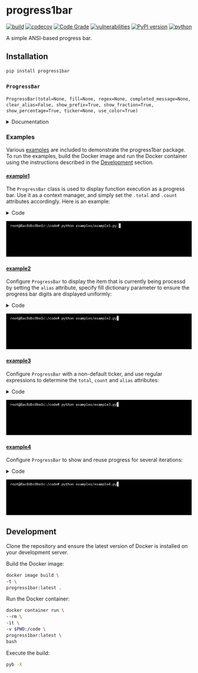 # progress1bar
[![build](https://github.com/soda480/progress1bar/actions/workflows/main.yml/badge.svg)](https://github.com/soda480/progress1bar/actions/workflows/main.yml)
[![codecov](https://codecov.io/gh/soda480/progress1bar/branch/main/graph/badge.svg?token=6zIZLnSJ0T)](https://codecov.io/gh/soda480/progress1bar)
[![Code Grade](https://api.codiga.io/project/25921/status/svg)](https://app.codiga.io/public/project/25921/progress1bar/dashboard)
[![vulnerabilities](https://img.shields.io/badge/vulnerabilities-None-brightgreen)](https://pypi.org/project/bandit/)
[![PyPI version](https://badge.fury.io/py/progress1bar.svg)](https://badge.fury.io/py/progress1bar)
[![python](https://img.shields.io/badge/python-3.7%20%7C%203.8%20%7C%203.9%20%7C%203.10-teal)](https://www.python.org/downloads/)

A simple ANSI-based progress bar.

## Installation
```bash
pip install progress1bar
```

### `ProgressBar`

```
ProgressBar(total=None, fill=None, regex=None, completed_message=None, clear_alias=False, show_prefix=True, show_fraction=True, show_percentage=True, ticker=None, use_color=True)
```

<details><summary>Documentation</summary>

> `total` - An integer for the total number of items the progress bar will show that need to be completed.

> `fill` - A dictionary whose key values are integers that dictate the number of leading zeros the progress bar should add to the `total` and `completed` values; this is optional and should be used to format the progress bar appearance. The supported key values are `max_total` and `max_completed`.

> `regex` - A dictionary whose key values are regular expressions for `total`, `count` and `alias`. The regular expressions will be checked against the log messages intercepted from the executing function, if matched the value will be used to assign the attribute for the respective progress bar. The `total` and `count` key values are required, the `alias` key value is optional.

> `completed_message` - A string to designate the message the progress bar should display when complete. Default is 'Processing complete'

> `clear_alias` - A boolean to designate if the progress bar should clear the alias when complete.

> `show_prefix` - A boolean to designate if the prefix of `Processing ` should be printed prefixing the progress bar.

> `show_fraction` - A boolean to designate if the fraction should be printed with the progress bar.

> `show_percentage` - A boolean to designate if the percentage should be printed with the progress bar.

> `ticker` - A integer representing unicode character to print as the progress bar ticker. Refer to [unicode chart](https://www.ssec.wisc.edu/~tomw/java/unicode.html) for values. Default is 9632 (black square ■).

> `use_color` - A boolean to designate if the progress bar should be displayed with color. Default is `True`.

**Attributes**

> `count` - An integer attribute to increment that designates the current count. When count reaches total the progress bar will show complete.

> `alias` - A string attribute to set the alias of the progress bar.

**Functions**

> **reset()**
>> Reset the progress bar so that it can be used again. It will maintain and show the number of times the progress bar has been used.

</details>


### Examples

Various [examples](https://github.com/soda480/progress1bar/tree/master/examples) are included to demonstrate the progress1bar package. To run the examples, build the Docker image and run the Docker container using the instructions described in the [Development](#development) section.

#### [example1](https://github.com/soda480/progress1bar/tree/master/examples/example1.py)

The `ProgressBar` class is used to display function execution as a progress bar. Use it as a context manager, and simply set the `.total` and `.count` attributes accordingly. Here is an example:

<details><summary>Code</summary>

```Python
import time
from progress1bar import ProgressBar

with ProgressBar(total=250, show_prefix=False, show_fraction=True) as pb:
    for _ in range(pb.total):
        pb.count += 1
        # simulate work
        time.sleep(.01)
```

</details>

![example](https://raw.githubusercontent.com/soda480/progress1bar/master/docs/images/example1.gif)

#### [example2](https://github.com/soda480/progress1bar/tree/master/examples/example2.py)

Configure `ProgressBar` to display the item that is currently being processd by setting the `alias` attribute, specify fill dictionary parameter to ensure the progress bar digits are displayed uniformly:

<details><summary>Code</summary>

```Python
import time
import names
from progress1bar import ProgressBar

print('Processing names...')
completed_message = 'Processed names'
with ProgressBar(total=75, completed_message=completed_message, clear_alias=True, show_fraction=False, show_prefix=False) as pb:
    for _ in range(pb.total):
        pb.alias = names.get_full_name()
        # simulate work
        time.sleep(.08)
        pb.count += 1
```

</details>

![example](https://raw.githubusercontent.com/soda480/progress1bar/master/docs/images/example2.gif)

#### [example3](https://github.com/soda480/progress1bar/tree/master/examples/example3.py)

Configure `ProgressBar` with a non-default ticker, and use regular expressions to determine the `total`, `count` and `alias` attributes:

<details><summary>Code</summary>

```Python
import random
import names
from progress1bar import ProgressBar

regex = {
    'total': r'^processing total of (?P<value>\d+)$',
    'count': r'^processed .*$',
    'alias': r'^processor is (?P<value>.*)$'
}
with ProgressBar(ticker=10148, regex=regex, use_color=False) as pb:
    pb.match(f'processor is {names.get_full_name()}')
    total = random.randint(500, 1000)
    pb.match(f'processing total of {total}')
    for _ in range(total):
        pb.match(f'processed {names.get_full_name()}')
```

</details>

![example](https://raw.githubusercontent.com/soda480/progress1bar/master/docs/images/example3.gif)

#### [example4](https://github.com/soda480/progress1bar/tree/master/examples/example4.py)

Configure `ProgressBar` to show and reuse progress for several iterations:

<details><summary>Code</summary>

```Python
import random
import time
import names
from progress1bar import ProgressBar

TOTAL_ITEMS = 800
ITERATIONS = 4

print(f'Execute {ITERATIONS} iterations of varying totals:')
with ProgressBar(show_prefix=False, show_fraction=False) as pb:
    iterations = 0
    while True:
        if iterations == ITERATIONS:
            pb.alias = ''
            pb.complete = True
            break
        pb.alias = names.get_full_name()
        pb.total = random.randint(500, TOTAL_ITEMS)
        for _ in range(pb.total):
            names.get_full_name()
            pb.count += 1
        iterations += 1
        pb.reset()
        time.sleep(.4)
```

</details>

![example](https://raw.githubusercontent.com/soda480/progress1bar/master/docs/images/example4.gif)

## Development ##

Clone the repository and ensure the latest version of Docker is installed on your development server.

Build the Docker image:
```sh
docker image build \
-t \
progress1bar:latest .
```

Run the Docker container:
```sh
docker container run \
--rm \
-it \
-v $PWD:/code \
progress1bar:latest \
bash
```

Execute the build:
```sh
pyb -X
```
